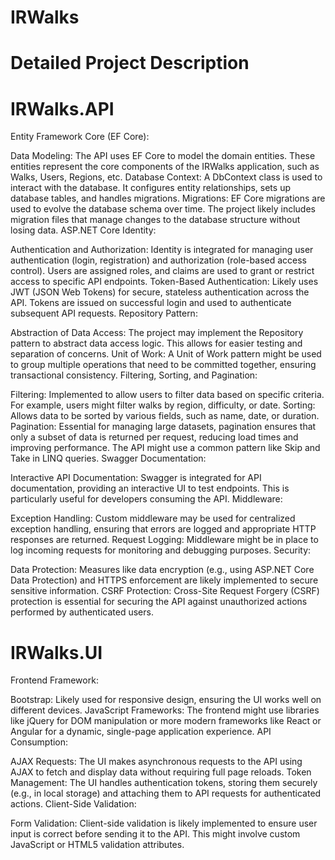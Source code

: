 # IRWalks
# Detailed Project Description
# IRWalks.API

Entity Framework Core (EF Core):

Data Modeling: The API uses EF Core to model the domain entities. These entities represent the core components of the IRWalks application, such as Walks, Users, Regions, etc.
Database Context: A DbContext class is used to interact with the database. It configures entity relationships, sets up database tables, and handles migrations.
Migrations: EF Core migrations are used to evolve the database schema over time. The project likely includes migration files that manage changes to the database structure without losing data.
ASP.NET Core Identity:

Authentication and Authorization: Identity is integrated for managing user authentication (login, registration) and authorization (role-based access control). Users are assigned roles, and claims are used to grant or restrict access to specific API endpoints.
Token-Based Authentication: Likely uses JWT (JSON Web Tokens) for secure, stateless authentication across the API. Tokens are issued on successful login and used to authenticate subsequent API requests.
Repository Pattern:

Abstraction of Data Access: The project may implement the Repository pattern to abstract data access logic. This allows for easier testing and separation of concerns.
Unit of Work: A Unit of Work pattern might be used to group multiple operations that need to be committed together, ensuring transactional consistency.
Filtering, Sorting, and Pagination:

Filtering: Implemented to allow users to filter data based on specific criteria. For example, users might filter walks by region, difficulty, or date.
Sorting: Allows data to be sorted by various fields, such as name, date, or duration.
Pagination: Essential for managing large datasets, pagination ensures that only a subset of data is returned per request, reducing load times and improving performance. The API might use a common pattern like Skip and Take in LINQ queries.
Swagger Documentation:

Interactive API Documentation: Swagger is integrated for API documentation, providing an interactive UI to test endpoints. This is particularly useful for developers consuming the API.
Middleware:

Exception Handling: Custom middleware may be used for centralized exception handling, ensuring that errors are logged and appropriate HTTP responses are returned.
Request Logging: Middleware might be in place to log incoming requests for monitoring and debugging purposes.
Security:

Data Protection: Measures like data encryption (e.g., using ASP.NET Core Data Protection) and HTTPS enforcement are likely implemented to secure sensitive information.
CSRF Protection: Cross-Site Request Forgery (CSRF) protection is essential for securing the API against unauthorized actions performed by authenticated users.

# IRWalks.UI

Frontend Framework:

Bootstrap: Likely used for responsive design, ensuring the UI works well on different devices.
JavaScript Frameworks: The frontend might use libraries like jQuery for DOM manipulation or more modern frameworks like React or Angular for a dynamic, single-page application experience.
API Consumption:

AJAX Requests: The UI makes asynchronous requests to the API using AJAX to fetch and display data without requiring full page reloads.
Token Management: The UI handles authentication tokens, storing them securely (e.g., in local storage) and attaching them to API requests for authenticated actions.
Client-Side Validation:

Form Validation: Client-side validation is likely implemented to ensure user input is correct before sending it to the API. This might involve custom JavaScript or HTML5 validation attributes.
